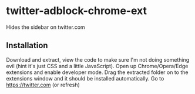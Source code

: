 # twitter-adblock-chrome-ext
Hides the sidebar on twitter.com

## Installation
Download and extract, view the code to make sure I'm not doing something evil (hint it's just CSS and a little JavaScript). Open up Chrome/Opera/Edge extensions and enable developer mode. Drag the extracted folder on to the extensions window and it should be installed automatically. Go to https://twitter.com (or refresh) 